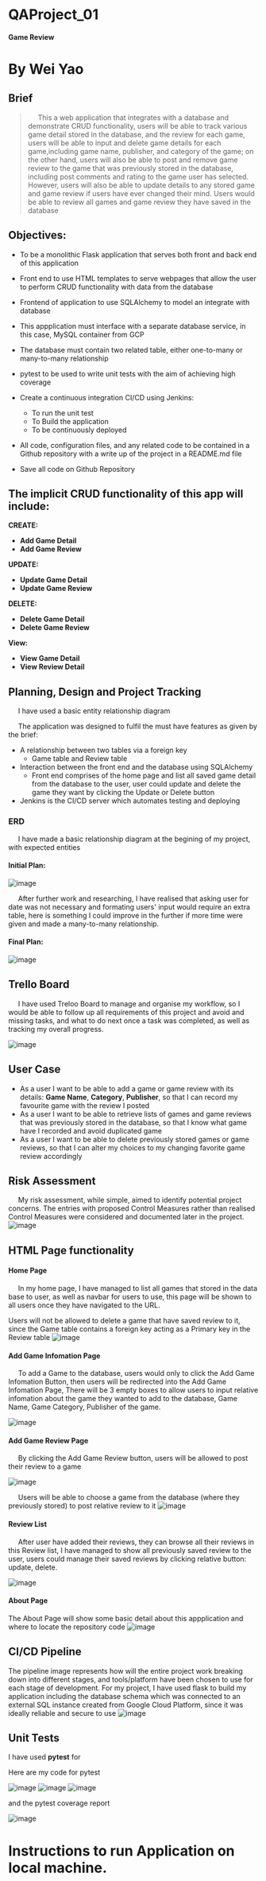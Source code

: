 # QAProject_01 

#### Game Review

# By Wei Yao

## Brief 
 > &nbsp;&nbsp;&nbsp;&nbsp;&nbsp;This a web application that integrates with a database and demonstrate CRUD functionality, users will be able to track various game detail stored in the database, and the review for each game, users will be able to input and delete game details for each game,including game name, publisher, and category of the game; on the other hand, users will also be able to post and remove game review to the game that was previously stored in the database, including post comments and rating to the game user has selected. However, users will also be able to update details to any stored game and game review if users have ever changed their mind. Users would be able to review all games and game review they have saved in the database

## Objectives:

* To be a monolithic Flask application that serves both front and back end of this application

* Front end to use HTML templates to serve webpages that allow the user to perform CRUD functionality with data from the database

* Frontend of application to use SQLAlchemy to model an integrate with database

* This appplication must interface with a separate database service, in this case, MySQL container from GCP

* The database must contain two related table, either one-to-many or many-to-many relationship

* pytest to be used to write unit tests with the aim of achieving high coverage

* Create a continuous integration CI/CD using Jenkins:
  * To run the unit test
  * To Build the application
  * To be continuously deployed
 
* All code, configuration files, and any related code to be contained in a Github repository with a write up of the project in a README.md file
* Save all code on Github Repository 

## The implicit CRUD functionality of this app will include:

 __CREATE:__
 - __Add Game Detail__
 - __Add Game Review__

__UPDATE:__
- __Update Game Detail__
- __Update Game Review__

__DELETE:__
- __Delete Game Detail__
- __Delete Game Review__

__View:__
- __View Game Detail__
- __View Review Detail__

## Planning, Design and Project Tracking

&nbsp;&nbsp;&nbsp;&nbsp;&nbsp;I have used a basic entity relationship diagram 

&nbsp;&nbsp;&nbsp;&nbsp;&nbsp;The application was designed to fulfil the must have features as given by the brief:

* A relationship between two tables via a foreign key
  * Game table and Review table
* Interaction between the front end and the database using SQLAlchemy
  * Front end comprises of the home page and list all saved game detail from the database to the user, user could update and delete the game they want by clicking the Update or Delete button
* Jenkins is the CI/CD server which automates testing and deploying

### ERD

&nbsp;&nbsp;&nbsp;&nbsp;&nbsp;I have made a basic relationship diagram at the begining of my project, with expected entities 

#### Initial Plan:

![image](https://user-images.githubusercontent.com/76656869/162614545-9b8cfd3c-7f2b-4ba7-83c8-834142631312.png)

&nbsp;&nbsp;&nbsp;&nbsp;&nbsp;After further work and researching, I have realised that asking user for date was not necessary and formating users' input would require an extra table, here is something I could improve in the further if more time were given and made a many-to-many relationship. 

#### Final Plan: 

![image](https://user-images.githubusercontent.com/76656869/162623836-12f619cd-f001-4595-b215-02f6a059be1f.png)

## Trello Board
&nbsp;&nbsp;&nbsp;&nbsp;&nbsp;I have used Treloo Board to manage and organise my workflow, so I would be able to follow up all requirements of this project and avoid and missing tasks, and what to do next once a task was completed, as well as tracking my overall progress.

![image](https://user-images.githubusercontent.com/76656869/162623690-8a206800-6372-4321-9ff0-c62674ec82ad.png)

## User Case
* As a user I want to be able to add a game or game review with its details: **Game Name**, **Category**, **Publisher**, so that I can record my favourite game with the review I posted
* As a user I want to be able to retrieve lists of games and game reviews that was previously stored in the database, so that I know what game have I recorded and avoid duplicated game
* As a user I want to be able to delete previously stored games or game reviews, so that I can alter my choices to my changing favorite game review accordingly
## Risk Assessment
&nbsp;&nbsp;&nbsp;&nbsp;&nbsp;My risk assessment, while simple, aimed to identify potential project concerns. The entries with proposed Control Measures rather than realised Control Measures were considered and documented later in the project.
![image](https://user-images.githubusercontent.com/76656869/162620003-34bb606c-668b-482e-82f5-000f946a9ca2.png)

## HTML Page functionality 

#### Home Page

&nbsp;&nbsp;&nbsp;&nbsp;&nbsp;In my home page, I have managed to list all games that stored in the data base to user, as well as navbar for users to use, this page will be shown to all users once they have navigated to the URL.

Users will not be allowed to delete a game that have saved review to it, since the Game table contains a foreign key acting as a Primary key in the Review table
![image](https://user-images.githubusercontent.com/76656869/162629253-3a3e9cea-444d-4fef-90d5-08dd4a05e1ae.png)

#### Add Game Infomation Page 

&nbsp;&nbsp;&nbsp;&nbsp;&nbsp;To add a Game to the database, users would only to  click the Add Game Infomation Button, then users will be redirected into the Add Game Infomation Page, There will be 3 empty boxes to allow users to input relative infomation about the game they wanted to add to the database, Game Name, Game Category, Publisher of the game.

![image](https://user-images.githubusercontent.com/76656869/162637172-f74ec1a2-ae66-407e-9130-ad5e06808253.png)


#### Add Game Review Page
&nbsp;&nbsp;&nbsp;&nbsp;&nbsp;By clicking the Add Game Review button, users will be allowed to post their review to a game

![image](https://user-images.githubusercontent.com/76656869/162637181-e3c0db75-ce37-4b5e-a344-73d7fd55858a.png)

&nbsp;&nbsp;&nbsp;&nbsp;&nbsp;Users will be able to choose a game from the database (where they previously stored) to post relative review to it
![image](https://user-images.githubusercontent.com/76656869/162637195-791a5658-c7ab-46bf-997a-1d843ac3e55a.png)


#### Review List

&nbsp;&nbsp;&nbsp;&nbsp;&nbsp;After user have added their reviews, they can browse all their reviews in this Review list, I have managed to show all previously saved review to the user, users could manage their saved reviews by clicking relative button: update, delete.


![image](https://user-images.githubusercontent.com/76656869/162630439-3a95e0fc-6e09-4399-b227-1bc4b09b01fe.png)


#### About Page

The About Page will show some basic detail about this appplication and where to locate the repository code
![image](https://user-images.githubusercontent.com/76656869/162631118-197c1d06-7c2c-49b1-9919-903e81e2d176.png)



## CI/CD Pipeline

The pipeline image represents how will the entire project work breaking down into different stages, and tools/platform have been chosen to use for each stage of development. For my project, I have used flask to build my application including the database schema which was connected to an external SQL instance created from Google Cloud Platform, since it was ideally reliable and secure to use 
![image](https://user-images.githubusercontent.com/76656869/162626126-8a2ac243-fa28-49c1-9fa5-c1ef7036ef78.png)

## Unit Tests
I have used **pytest** for


Here are my code for pytest

![image](https://user-images.githubusercontent.com/76656869/162637586-eea9c533-2363-41b4-82e7-d7db2aca0708.png)
![image](https://user-images.githubusercontent.com/76656869/162637590-88386e89-1151-445b-b90b-aaff844a02ff.png)
![image](https://user-images.githubusercontent.com/76656869/162637598-1c635ec0-e804-47f8-8365-48e9eba354fb.png)

and the pytest coverage report

![image](https://user-images.githubusercontent.com/76656869/162639829-009f06c6-40f1-43fb-bb79-ccff16831171.png)



# Instructions to run Application on local machine.
